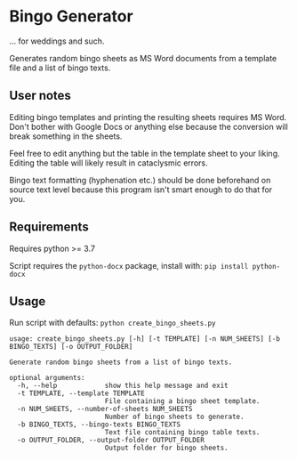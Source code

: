 # Bingo Generator
... for weddings and such.

Generates random bingo sheets as MS Word documents from a template file and a list of bingo texts.

## User notes

Editing bingo templates and printing the resulting sheets requires MS Word. Don't bother with Google Docs or anything else because the conversion will break something in the sheets.

Feel free to edit anything but the table in the template sheet to your liking. Editing the table will likely result in cataclysmic errors.

Bingo text formatting (hyphenation etc.) should be done beforehand on source text level because this program isn't smart enough to do that for you.

## Requirements

Requires python >= 3.7

Script requires the `python-docx` package, install with:
`pip install python-docx`

## Usage

Run script with defaults:
`python create_bingo_sheets.py`

```
usage: create_bingo_sheets.py [-h] [-t TEMPLATE] [-n NUM_SHEETS] [-b BINGO_TEXTS] [-o OUTPUT_FOLDER]

Generate random bingo sheets from a list of bingo texts.

optional arguments:
  -h, --help            show this help message and exit
  -t TEMPLATE, --template TEMPLATE
                        File containing a bingo sheet template.
  -n NUM_SHEETS, --number-of-sheets NUM_SHEETS
                        Number of bingo sheets to generate.
  -b BINGO_TEXTS, --bingo-texts BINGO_TEXTS
                        Text file containing bingo table texts.
  -o OUTPUT_FOLDER, --output-folder OUTPUT_FOLDER
                        Output folder for bingo sheets.
```